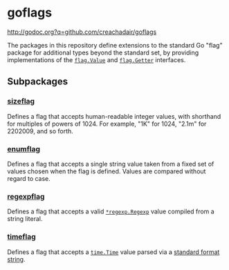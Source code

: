# goflags

http://godoc.org?q=github.com/creachadair/goflags

The packages in this repository define extensions to the standard Go "flag"
package for additional types beyond the standard set, by providing
implementations of the [`flag.Value`](http://golang.org/pkg/flag#Value) and
[`flag.Getter`](http://golang.org/pkg/flag#Getter) interfaces.

## Subpackages

### [sizeflag](https://godoc.org/github.com/creachadair/goflags/sizeflag)

Defines a flag that accepts human-readable integer values, with shorthand for
multiples of powers of 1024. For example, "1K" for 1024, "2.1m" for 2202009,
and so forth.

### [enumflag](https://godoc.org/github.com/creachadair/goflags/enumflag)

Defines a flag that accepts a single string value taken from a fixed set of
values chosen when the flag is defined. Values are compared without regard to
case.

### [regexpflag](https://godoc.org/github.com/creachadair/goflags/regexpflag)

Defines a flag that accepts a valid
[`*regexp.Regexp`](http://golang.org/pkg/regexp#Regexp)
value compiled from a string literal.

### [timeflag](https://godoc.org/github.com/creachadair/goflags/timeflag)

Defines a flag that accepts a [`time.Time`](http://golang.org/pkg/time#Time)
value parsed via a [standard format string](http://golang.org/pkg/time#Parse).
